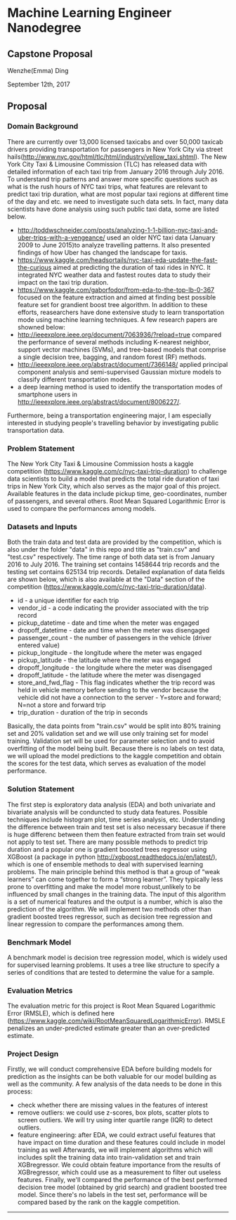 # Machine Learning Engineer Nanodegree
## Capstone Proposal  
Wenzhe(Emma) Ding

September 12th, 2017

## Proposal

### Domain Background

There are currently over 13,000 licensed taxicabs and over 50,000 taxicab drivers providing transportation for passengers in New York City via street hails(http://www.nyc.gov/html/tlc/html/industry/yellow_taxi.shtml). The New York City Taxi & Limousine Commission (TLC) has released data with detailed information of each taxi trip from January 2016 through July 2016. To understand trip patterns and answer more specific questions such as what is the rush hours of NYC taxi trips, what features are relevant to predict taxi trip duration, what are most popular taxi regions at different time of the day and etc. we need to investigate such data sets. In fact, many data scientists have done analysis using such public taxi data, some are listed below.
* http://toddwschneider.com/posts/analyzing-1-1-billion-nyc-taxi-and-uber-trips-with-a-vengeance/ used an older NYC taxi data (January 2009 to June 2015)to analyze travelling patterns. It also presented findings of how Uber has changed the landscape for taxis.
* https://www.kaggle.com/headsortails/nyc-taxi-eda-update-the-fast-the-curious aimed at predicting the duration of taxi rides in NYC. It integrated NYC weather data and fastest routes data to study their impact on the taxi trip duration. 
* https://www.kaggle.com/gaborfodor/from-eda-to-the-top-lb-0-367 focused on the feature extraction and aimed at finding best possible feature set for grandient boost tree algorithm.
In addition to these efforts, reasearchers have done extensive study to learn transportation mode using machine learning techniques. A few research papers are showned below:
* http://ieeexplore.ieee.org/document/7063936/?reload=true compared the performance of several methods including K-nearest neighbor, support vector machines (SVMs), and tree-based models that comprise a single decision tree, bagging, and random forest (RF) methods. 
* http://ieeexplore.ieee.org/abstract/document/7366148/ applied principal component analysis and semi-supervised Gaussian mixture models to classify different transportation modes. 
* a deep learning method is used to identify the transportation modes of smartphone users in http://ieeexplore.ieee.org/abstract/document/8006227/.

Furthermore, being a transportation engineering major, I am especially interested in studying people's travelling behavior by investigating public transportation data. 

### Problem Statement

The New York City Taxi & Limousine Commission hosts a kaggle competition (https://www.kaggle.com/c/nyc-taxi-trip-duration) to challenge data scientists to build a model that predicts the total ride duration of taxi trips in New York City, which also serves as the major goal of this project. Available features in the data include pickup time, geo-coordinates, number of passengers, and several others. Root Mean Squared Logarithmic Error is used to compare the performances among models.

### Datasets and Inputs

Both the train data and test data are provided by the competition, which is also under the folder "data" in this repo and title as "train.csv" and "test.csv" respectively. The time range of both data set is from January 2016 to July 2016. The training set contains 1458644 trip records and the testing set contains 625134 trip records. Detailed explanation of data fields are shown below, which is also available at the "Data" section of the competition (https://www.kaggle.com/c/nyc-taxi-trip-duration/data). 

* id - a unique identifier for each trip
* vendor_id - a code indicating the provider associated with the trip record
* pickup_datetime - date and time when the meter was engaged
* dropoff_datetime - date and time when the meter was disengaged
* passenger_count - the number of passengers in the vehicle (driver entered value)
* pickup_longitude - the longitude where the meter was engaged
* pickup_latitude - the latitude where the meter was engaged
* dropoff_longitude - the longitude where the meter was disengaged
* dropoff_latitude - the latitude where the meter was disengaged
* store_and_fwd_flag - This flag indicates whether the trip record was held in vehicle memory before sending to the vendor because the vehicle did not have a connection to the server - Y=store and forward; N=not a store and forward trip
* trip_duration - duration of the trip in seconds

Basically, the data points from "train.csv" would be split into 80% training set and 20% validation set and we will use only training set for model training. Validation set will be used for parameter selection and to avoid overfitting of the model being built. Because there is no labels on test data, we will upload the model predictions to the kaggle competition and obtain the scores for the test data, which serves as evaluation of the model performance. 

### Solution Statement

The first step is exploratory data analysis (EDA) and both univariate and bivariate analysis will be conduncted to study data features. Possible techniques include histogram plot, time series analysis, etc. Understanding the difference between train and test set is also necessary becasue if there is huge differenc between them then feature extracted from train set would not apply to test set. 
There are many possible methods to predict trip duration and a popular one is gradient boosted trees regressor using XGBoost (a package in python http://xgboost.readthedocs.io/en/latest/), which is one of ensemble methods to deal with supervised learning problems. The main principle behind this method is that a group of “weak learners” can come together to form a “strong learner”. They typically less prone to overfitting and make the model more robust,unlikely to be influenced by small changes in the training data. The input of this algorithm is a set of numerical features and the output is a number, which is also the prediction of the algorithm. 
We will implement two methods other than gradient boosted trees regressor, such as decision tree regression and linear regression to compare the performances among them.

### Benchmark Model

A benchmark model is decision tree regression model, which is widely used for supervised learning problems. It uses a tree like structure to specify a series of conditions that are tested to determine the value for a sample. 

### Evaluation Metrics

The evaluation metric for this project is Root Mean Squared Logarithmic Error (RMSLE), which is defined here (https://www.kaggle.com/wiki/RootMeanSquaredLogarithmicError). RMSLE penalizes an under-predicted estimate greater than an over-predicted estimate.

### Project Design
Firstly, we will conduct comprehensive EDA before building models for prediction as the insights can be both valuable for our model building as well as the community. A few analysis of the data needs to be done in this process:
* check whether there are missing values in the features of interest
* remove outliers: we could use z-scores, box plots, scatter plots to screen outliers. We will try using inter quartile range (IQR) to detect outliers.
* feature engineering: after EDA, we could extract useful features that have impact on time duration and these features could include in model training as well
Afterwards, we will implement algorithms which will includes split the training data into train-validation set and train XGBregressor. We could obtain feature importance from the results of XGBregressor, which could use as a measurement to filter out useless features. 
Finally, we'll compared the performance of the best performed decision tree model (obtained by grid search) and gradient boosted tree model. Since there's no labels in the test set, performance will be compared based by the rank on the kaggle competition.




-----------
